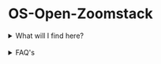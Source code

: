 # OS-Open-Zoomstack

<details>
<summary>What will I find here?</summary>
<br>
Within each product repository you will find:
<br> 
<br>
<ul>
 <li><b>Styling</b> – Top level folder containing all things related to the styling, Stylesheets, LYR files, fonts etc.</li>
 <li><b>SQL</b> – Top level folder containing core SQL files for that product</li>
 <li><b>Data Translating</b> – Top lovel folder contains README. file about all the different tools that can be used on this product</li> 
    <ul>
      <li><b>GFS</b> - GFS files for Data Loaders and GML datasets</li>
      <li><b>Code</b> – Awk and python code</li>
      <li><b>FME</b> – FME workbenches</li>
    </ul>
 <li><b>Sample Code</b> – Sample code or demos for that product</li>
 <li><b>Schemas</b> - Old & new updated schema versions</li>
 <li><b>Guidance</b> - List of guides relevant to this product</li> 
</ul>

</details>

<br>

<details>
<summary>FAQ's</summary>
<br>
A list of technical FAQ's regarding OMM Topography
</details>

